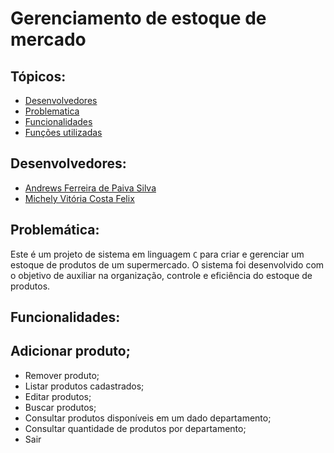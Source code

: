 # Gerenciamento de estoque de mercado
## Tópicos:
- [Desenvolvedores](#Desenvolvedores)
- [Problematica](#Problemática)
- [Funcionalidades](#Funcionalidades)
- [Funções utilizadas](#Funçõesutilizadas) 
## Desenvolvedores:
- [Andrews Ferreira de Paiva Silva](https://github.com/TheFonci)
- [Michely Vitória Costa Felix](https://github.com/MichelyFelix)
## Problemática:
Este é um projeto de sistema em linguagem `C` para criar e gerenciar um estoque de produtos de um supermercado. O sistema foi desenvolvido com o objetivo de auxiliar na organização, controle e eficiência do estoque de produtos.
## Funcionalidades:
## Adicionar produto;
- Remover produto;
- Listar produtos cadastrados;
- Editar produtos;
- Buscar produtos;
- Consultar produtos disponíveis em um dado departamento;
- Consultar quantidade de produtos por departamento;
- Sair
